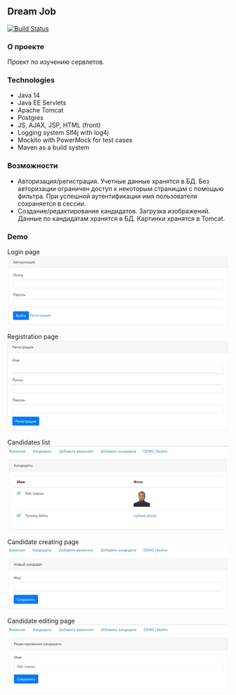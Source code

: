 ## Dream Job
[![Build Status](https://travis-ci.com/denisRudie/job4j_dreamjob.svg?branch=master)](https://travis-ci.com/denisRudie/job4j_dreamjob)
### О проекте
Проект по изучению сервлетов.
### Technologies
* Java 14
* Java EE Servlets
* Apache Tomcat
* Postgres
* JS, AJAX, JSP, HTML (front)
* Logging system Slf4j with log4j
* Mockito with PowerMock for test cases
* Maven as a build system
### Возможности
* Авторизация/регистрация. Учетные данные хранятся в БД. Без авторизации ограничен доступ к некоторым страницам с помощью фильтра. При успешной аутентификации имя пользователя сохраняется в сессии.
* Создание/редактирование кандидатов. Загрузка изображений. Данные по кандидатам хранятся в БД. Картинки хранятся в Tomcat.
### Demo
Login page
![ScreenShot](images/loginPage.jpg)

Registration page
![ScreenShot](images/registerPage.jpg)

Candidates list
![ScreenShot](images/candidatesList.jpg)

Candidate creating page
![ScreenShot](images/creatingCandidatePage.jpg)

Candidate editing page
![ScreenShot](images/editCandidatePage.jpg)

